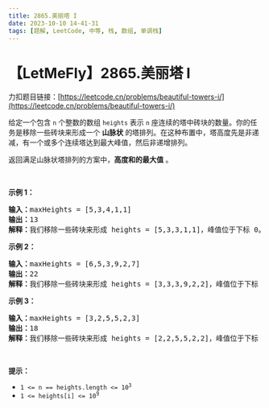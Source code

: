 ```yaml
---
title: 2865.美丽塔 I
date: 2023-10-10 14-41-31
tags: [题解, LeetCode, 中等, 栈, 数组, 单调栈]
---
```


# 【LetMeFly】2865.美丽塔 I

力扣题目链接：[https://leetcode.cn/problems/beautiful-towers-i/](https://leetcode.cn/problems/beautiful-towers-i/)

<p>给定一个包含&nbsp;<code>n</code>&nbsp;个整数的数组&nbsp;<code>heights</code>&nbsp;表示&nbsp;<code>n</code>&nbsp;座连续的塔中砖块的数量。你的任务是移除一些砖块来形成一个 <strong>山脉状</strong> 的塔排列。在这种布置中，塔高度先是非递减，有一个或多个连续塔达到最大峰值，然后非递增排列。</p>

<p>返回满足山脉状塔排列的方案中，<strong>高度和的最大值</strong>&nbsp;。</p>

<p>&nbsp;</p>

<p><strong class="example">示例 1：</strong></p>

<pre>
<b>输入：</b>maxHeights = [5,3,4,1,1]
<b>输出：</b>13
<b>解释：</b>我们移除一些砖块来形成 heights = [5,3,3,1,1]，峰值位于下标 0。
</pre>

<p><strong class="example">示例 2：</strong></p>

<pre>
<b>输入：</b>maxHeights = [6,5,3,9,2,7]
<b>输出：</b>22
<strong>解释：</strong>我们移除一些砖块来形成 heights = [3,3,3,9,2,2]，峰值位于下标 3。</pre>

<p><strong class="example">示例 3：</strong></p>

<pre>
<b>输入：</b>maxHeights = [3,2,5,5,2,3]
<b>输出：</b>18
<strong>解释：</strong>我们移除一些砖块来形成 heights = [2,2,5,5,2,2]，峰值位于下标 2 或 3。
</pre>

<p>&nbsp;</p>

<p><strong>提示：</strong></p>

<ul>
	<li><code>1 &lt;= n == heights.length &lt;= 10<sup>3</sup></code></li>
	<li><code>1 &lt;= heights[i] &lt;= 10<sup>9</sup></code></li>
</ul>


    